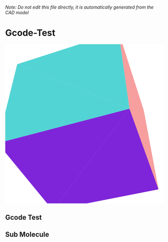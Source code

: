 ###### Note: Do not edit this file directly, it is automatically generated from the CAD model

# Gcode-Test

![](/project.svg)

## Gcode Test


## Sub Molecule



